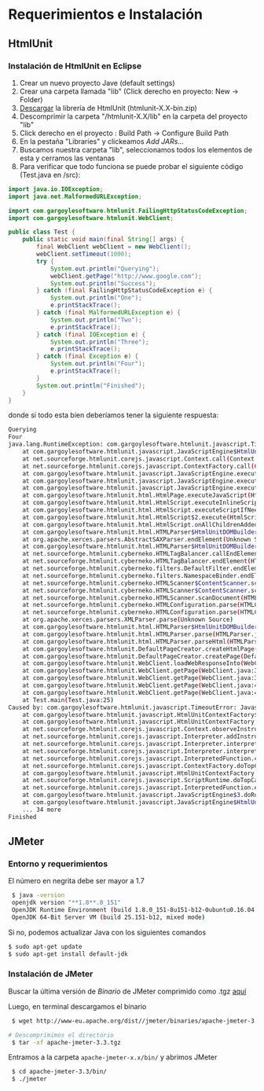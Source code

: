 # Requerimientos e Instalación
## HtmlUnit
### Instalación de HtmlUnit en Eclipse
1. Crear un nuevo proyecto Jave (default settings)
2. Crear una carpeta llamada "lib" (Click derecho en proyecto: New -> Folder)
3. [Descargar](https://sourceforge.net/projects/htmlunit/files/htmlunit/) la librería de HtmlUnit (htmlunit-X.X-bin.zip)
4. Descomprimir la carpeta "/htmlunit-X.X/lib" en la carpeta del proyecto "lib"
5. Click derecho en el proyecto : Build Path -> Configure Build Path
6. En la pestaña "Libraries" y clickeamos _Add JARs..._
7. Buscamos nuestra carpeta "lib", seleccionamos todos los elementos de esta y cerramos las ventanas
8. Para verificar que todo funciona se puede probar el siguiente código (Test.java en /src):
```java
import java.io.IOException;
import java.net.MalformedURLException;

import com.gargoylesoftware.htmlunit.FailingHttpStatusCodeException;
import com.gargoylesoftware.htmlunit.WebClient;

public class Test {
    public static void main(final String[] args) {
        final WebClient webClient = new WebClient();
        webClient.setTimeout(1000);
        try {
            System.out.println("Querying");
            webClient.getPage("http://www.google.com");
            System.out.println("Success");
        } catch (final FailingHttpStatusCodeException e) {
            System.out.println("One");
            e.printStackTrace();
        } catch (final MalformedURLException e) {
            System.out.println("Two");
            e.printStackTrace();
        } catch (final IOException e) {
            System.out.println("Three");
            e.printStackTrace();
        } catch (final Exception e) {
            System.out.println("Four");
            e.printStackTrace();
        }
        System.out.println("Finished");
    }
}
```
	
donde si todo esta bien deberíamos tener la siguiente respuesta:
    
```sh
Querying
Four
java.lang.RuntimeException: com.gargoylesoftware.htmlunit.javascript.TimeoutError: Javascript execution takes too long (allowed: 1, already elapsed: 42)
    at com.gargoylesoftware.htmlunit.javascript.JavaScriptEngine$HtmlUnitContextAction.run(JavaScriptEngine.java:916)
    at net.sourceforge.htmlunit.corejs.javascript.Context.call(Context.java:599)
    at net.sourceforge.htmlunit.corejs.javascript.ContextFactory.call(ContextFactory.java:527)
    at com.gargoylesoftware.htmlunit.javascript.JavaScriptEngine.execute(JavaScriptEngine.java:790)
    at com.gargoylesoftware.htmlunit.javascript.JavaScriptEngine.execute(JavaScriptEngine.java:766)
    at com.gargoylesoftware.htmlunit.javascript.JavaScriptEngine.execute(JavaScriptEngine.java:757)
    at com.gargoylesoftware.htmlunit.html.HtmlPage.executeJavaScript(HtmlPage.java:920)
    at com.gargoylesoftware.htmlunit.html.HtmlScript.executeInlineScriptIfNeeded(HtmlScript.java:316)
    at com.gargoylesoftware.htmlunit.html.HtmlScript.executeScriptIfNeeded(HtmlScript.java:396)
    at com.gargoylesoftware.htmlunit.html.HtmlScript$2.execute(HtmlScript.java:246)
    at com.gargoylesoftware.htmlunit.html.HtmlScript.onAllChildrenAddedToPage(HtmlScript.java:267)
    at com.gargoylesoftware.htmlunit.html.HTMLParser$HtmlUnitDOMBuilder.endElement(HTMLParser.java:805)
    at org.apache.xerces.parsers.AbstractSAXParser.endElement(Unknown Source)
    at com.gargoylesoftware.htmlunit.html.HTMLParser$HtmlUnitDOMBuilder.endElement(HTMLParser.java:761)
    at net.sourceforge.htmlunit.cyberneko.HTMLTagBalancer.callEndElement(HTMLTagBalancer.java:1236)
    at net.sourceforge.htmlunit.cyberneko.HTMLTagBalancer.endElement(HTMLTagBalancer.java:1136)
    at net.sourceforge.htmlunit.cyberneko.filters.DefaultFilter.endElement(DefaultFilter.java:226)
    at net.sourceforge.htmlunit.cyberneko.filters.NamespaceBinder.endElement(NamespaceBinder.java:345)
    at net.sourceforge.htmlunit.cyberneko.HTMLScanner$ContentScanner.scanEndElement(HTMLScanner.java:3178)
    at net.sourceforge.htmlunit.cyberneko.HTMLScanner$ContentScanner.scan(HTMLScanner.java:2141)
    at net.sourceforge.htmlunit.cyberneko.HTMLScanner.scanDocument(HTMLScanner.java:945)
    at net.sourceforge.htmlunit.cyberneko.HTMLConfiguration.parse(HTMLConfiguration.java:521)
    at net.sourceforge.htmlunit.cyberneko.HTMLConfiguration.parse(HTMLConfiguration.java:472)
    at org.apache.xerces.parsers.XMLParser.parse(Unknown Source)
    at com.gargoylesoftware.htmlunit.html.HTMLParser$HtmlUnitDOMBuilder.parse(HTMLParser.java:1004)
    at com.gargoylesoftware.htmlunit.html.HTMLParser.parse(HTMLParser.java:253)
    at com.gargoylesoftware.htmlunit.html.HTMLParser.parseHtml(HTMLParser.java:195)
    at com.gargoylesoftware.htmlunit.DefaultPageCreator.createHtmlPage(DefaultPageCreator.java:267)
    at com.gargoylesoftware.htmlunit.DefaultPageCreator.createPage(DefaultPageCreator.java:158)
    at com.gargoylesoftware.htmlunit.WebClient.loadWebResponseInto(WebClient.java:524)
    at com.gargoylesoftware.htmlunit.WebClient.getPage(WebClient.java:398)
    at com.gargoylesoftware.htmlunit.WebClient.getPage(WebClient.java:315)
    at com.gargoylesoftware.htmlunit.WebClient.getPage(WebClient.java:463)
    at com.gargoylesoftware.htmlunit.WebClient.getPage(WebClient.java:448)
    at Test.main(Test.java:25)
Caused by: com.gargoylesoftware.htmlunit.javascript.TimeoutError: Javascript execution takes too long (allowed: 1, already elapsed: 42)
    at com.gargoylesoftware.htmlunit.javascript.HtmlUnitContextFactory$TimeoutContext.terminateScriptIfNecessary(HtmlUnitContextFactory.java:153)
    at com.gargoylesoftware.htmlunit.javascript.HtmlUnitContextFactory.observeInstructionCount(HtmlUnitContextFactory.java:312)
    at net.sourceforge.htmlunit.corejs.javascript.Context.observeInstructionCount(Context.java:2469)
    at net.sourceforge.htmlunit.corejs.javascript.Interpreter.addInstructionCount(Interpreter.java:3209)
    at net.sourceforge.htmlunit.corejs.javascript.Interpreter.interpretLoop(Interpreter.java:2002)
    at net.sourceforge.htmlunit.corejs.javascript.Interpreter.interpret(Interpreter.java:815)
    at net.sourceforge.htmlunit.corejs.javascript.InterpretedFunction.call(InterpretedFunction.java:111)
    at net.sourceforge.htmlunit.corejs.javascript.ContextFactory.doTopCall(ContextFactory.java:417)
    at com.gargoylesoftware.htmlunit.javascript.HtmlUnitContextFactory.doTopCall(HtmlUnitContextFactory.java:325)
    at net.sourceforge.htmlunit.corejs.javascript.ScriptRuntime.doTopCall(ScriptRuntime.java:3424)
    at net.sourceforge.htmlunit.corejs.javascript.InterpretedFunction.exec(InterpretedFunction.java:122)
    at com.gargoylesoftware.htmlunit.javascript.JavaScriptEngine$3.doRun(JavaScriptEngine.java:781)
    at com.gargoylesoftware.htmlunit.javascript.JavaScriptEngine$HtmlUnitContextAction.run(JavaScriptEngine.java:895)
    ... 34 more
Finished

```

## JMeter
### Entorno y requerimientos
El número en negrita debe ser mayor a 1.7
```sh
 $ java -version
 openjdk version "**1.8**.0_151"
 OpenJDK Runtime Environment (build 1.8.0_151-8u151-b12-0ubuntu0.16.04.2-b12)
 OpenJDK 64-Bit Server VM (build 25.151-b12, mixed mode)
```

Si no, podemos actualizar Java con los siguientes comandos
```sh
$ sudo apt-get update
$ sudo apt-get install default-jdk
```

### Instalación de JMeter
Buscar la última versión de *Binario* de JMeter comprimido como .tgz [aquí](http://jmeter.apache.org/download_jmeter.cgi) 

Luego, en terminal descargamos el binario

```sh
 $ wget http://www-eu.apache.org/dist//jmeter/binaries/apache-jmeter-3.3.tgz 

# Descomprimimos el directorio
 $ tar -xf apache-jmeter-3.3.tgz 
 ```

Entramos a la carpeta ``apache-jmeter-x.x/bin/`` y abrimos JMeter

```sh
 $ cd apache-jmeter-3.3/bin/
 $ ./jmeter
```
